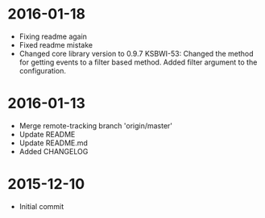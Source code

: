 2016-01-18
==========

  * Fixing readme again
  * Fixed readme mistake
  * Changed core library version to 0.9.7
    KSBWI-53: Changed the method for getting events to a filter based method.
    Added filter argument to the configuration.

2016-01-13
==========

  * Merge remote-tracking branch 'origin/master'
  * Update README
  * Update README.md
  * Added CHANGELOG

2015-12-10
==========

  * Initial commit
